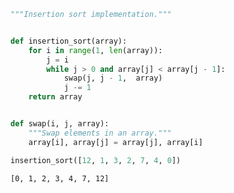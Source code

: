 ```python
"""Insertion sort implementation."""


def insertion_sort(array):
    for i in range(1, len(array)):
        j = i
        while j > 0 and array[j] < array[j - 1]:
            swap(j, j - 1,  array)
            j -= 1
    return array


def swap(i, j, array):
    """Swap elements in an array."""
    array[i], array[j] = array[j], array[i]

```


```python
insertion_sort([12, 1, 3, 2, 7, 4, 0])
```




    [0, 1, 2, 3, 4, 7, 12]




```python

```
